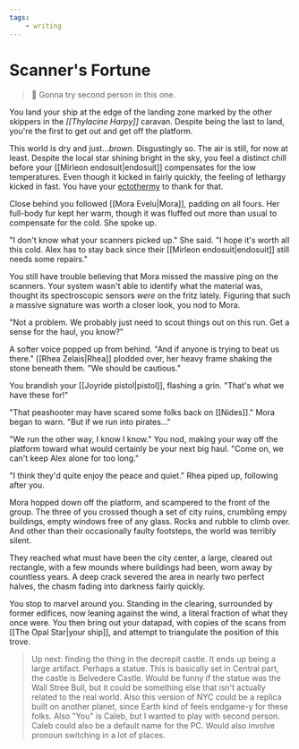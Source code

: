 ```yaml
---
tags:
    - writing
---
```


# Scanner's Fortune

> 🤔 Gonna try second person in this one.

You land your ship at the edge of the landing zone marked by the other skippers in the _[[Thylacine Harpy]]_ caravan. Despite being the last to land, you're the first to get out and get off the platform.

This world is dry and just..._brown_. Disgustingly so. The air is still, for now at least. Despite the local star shining bright in the sky, you feel a distinct chill before your [[Mirleon endosuit|endosuit]] compensates for the low temperatures. Even though it kicked in fairly quickly, the feeling of lethargy kicked in fast. You have your [ectothermy](https://en.wikipedia.org/wiki/Ectotherm) to thank for that.

Close behind you followed [[Mora Evelu|Mora]], padding on all fours. Her full-body fur kept her warm, though it was fluffed out more than usual to compensate for the cold. She spoke up.

"I don't know what your scanners picked up." She said. "I hope it's worth all this cold. Alex has to stay back since their [[Mirleon endosuit|endosuit]] still needs some repairs."

You still have trouble believing that Mora missed the massive ping on the scanners. Your system wasn't able to identify what the material was, thought its spectroscopic sensors _were_ on the fritz lately. Figuring that such a massive signature was worth a closer look, you nod to Mora.

"Not a problem. We probably just need to scout things out on this run. Get a sense for the haul, you know?"

A softer voice popped up from behind. "And if anyone is trying to beat us there." [[Rhea Zelais|Rhea]] plodded over, her heavy frame shaking the stone beneath them. "We should be cautious."

You brandish your [[Joyride pistol|pistol]], flashing a grin. "That's what we have these for!"

"That peashooter may have scared some folks back on [[Nides]]." Mora began to warn. "But if we run into pirates..."

"We run the other way, I know I know." You nod, making your way off the platform toward what would certainly be your next big haul. "Come on, we can't keep Alex alone for too long."

"I think they'd quite enjoy the peace and quiet." Rhea piped up, following after you. 

Mora hopped down off the platform, and scampered to the front of the group. The three of you crossed though a set of city ruins, crumbling empy buildings, empty windows free of any glass. Rocks and rubble to climb over. And other than their occasionally faulty footsteps, the world was terribly silent.

They reached what must have been the city center, a large, cleared out rectangle, with a few mounds where buildings had been, worn away by countless years. A deep crack severed the area in nearly two perfect halves, the chasm fading into darkness fairly quickly.

You stop to marvel around you. Standing in the clearing, surrounded by former edifices, now leaning against the wind, a literal fraction of what they once were. You then bring out your datapad, with copies of the scans from [[The Opal Star|your ship]], and attempt to triangulate the position of this trove.

> Up next: finding the thing in the decrepit castle. It ends up being a large artifact. Perhaps a statue. This is basically set in Central part, the castle is Belvedere Castle. Would be funny if the statue was the Wall Stree Bull, but it could be something else that isn't actually related to the real world. Also this version of NYC could be a replica built on another planet, since Earth kind of feels endgame-y for these folks.
> Also "You" is Caleb, but I wanted to play with second person. Caleb could also be a default name for the PC. Would also involve pronoun switching in a lot of places.
